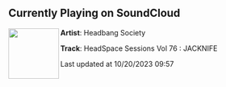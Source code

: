 ## Currently Playing on SoundCloud

[<img align="left" width="100" src="https://i1.sndcdn.com/artworks-5lGPjqT31YuulKcy-YF7Z5A-t500x500.jpg">](https://soundcloud.com/headbangsociety/headspace-sessions-vol-07-jacknife)

**Artist**: Headbang Society 

**Track**: HeadSpace Sessions Vol 76 : JACKNIFE

Last updated at 10/20/2023 09:57
